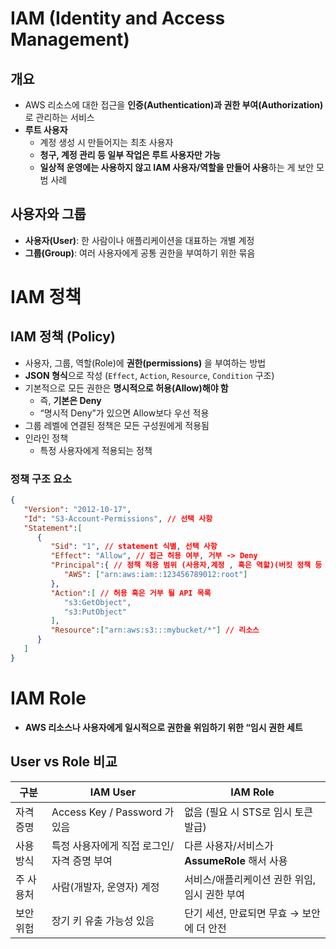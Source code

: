 # IAM (Identity and Access Management)

## 개요

- AWS 리소스에 대한 접근을 **인증(Authentication)과 권한 부여(Authorization)** 로 관리하는 서비스
- **루트 사용자**
    - 계정 생성 시 만들어지는 최초 사용자
    - **청구, 계정 관리 등 일부 작업은 루트 사용자만 가능**
    - **일상적 운영에는 사용하지 않고 IAM 사용자/역할을 만들어 사용**하는 게 보안 모범 사례

## 사용자와 그룹

- **사용자(User)**: 한 사람이나 애플리케이션을 대표하는 개별 계정
- **그룹(Group)**: 여러 사용자에게 공통 권한을 부여하기 위한 묶음

# IAM 정책

## IAM 정책 (Policy)

- 사용자, 그룹, 역할(Role)에 **권한(permissions)** 을 부여하는 방법
- **JSON 형식**으로 작성 (`Effect`, `Action`, `Resource`, `Condition` 구조)
- 기본적으로 모든 권한은 **명시적으로 허용(Allow)해야 함**
    - 즉, **기본은 Deny**
    - “명시적 Deny”가 있으면 Allow보다 우선 적용
- 그룹 레벨에 연결된 정책은 모든 구성원에게 적용됨
- 인라인 정책
    - 특정 사용자에게 적용되는 정책

### 정책 구조 요소

```json
{
   "Version": "2012-10-17",
   "Id": "S3-Account-Permissions", // 선택 사항
   "Statement":[
      {
         "Sid": "1", // statement 식별, 선택 사항
         "Effect": "Allow", // 접근 허용 여부, 거부 -> Deny
         "Principal":{ // 정책 적용 범위 (사용자,계정 , 혹은 역할)(버킷 정책 등 리소스 기반 정책에서만 쓰인)
            "AWS": ["arn:aws:iam::123456789012:root"]
         },
         "Action":[ // 허용 혹은 거부 될 API 목록
            "s3:GetObject",
            "s3:PutObject"
         ],
         "Resource":["arn:aws:s3:::mybucket/*"] // 리소스 
      }
   ]
}
```


# IAM Role

- **AWS 리소스나 사용자에게 일시적으로 권한을 위임하기 위한 “임시 권한 세트**

## User vs Role 비교

| 구분 | IAM User | IAM Role |
| --- | --- | --- |
| 자격 증명 | Access Key / Password 가 있음 | 없음 (필요 시 STS로 임시 토큰 발급) |
| 사용 방식 | 특정 사용자에게 직접 로그인/자격 증명 부여 | 다른 사용자/서비스가 **AssumeRole** 해서 사용 |
| 주 사용처 | 사람(개발자, 운영자) 계정 | 서비스/애플리케이션 권한 위임, 임시 권한 부여 |
| 보안 위험 | 장기 키 유출 가능성 있음 | 단기 세션, 만료되면 무효 → 보안에 더 안전 |

